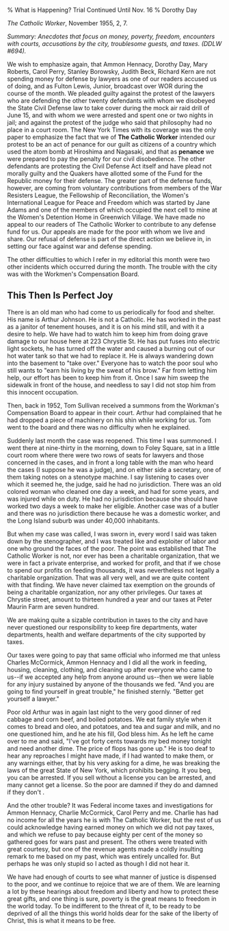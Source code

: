 % What is Happening? Trial Continued Until Nov. 16
% Dorothy Day

*The Catholic Worker*, November 1955, 2, 7.

*Summary: Anecdotes that focus on money, poverty, freedom, encounters
with courts, accusations by the city, troublesome guests, and taxes.
(DDLW \#694).*

We wish to emphasize again, that Ammon Hennacy, Dorothy Day, Mary
Roberts, Carol Perry, Stanley Borowsky, Judith Beck, Richard Kern are
not spending money for defense by lawyers as one of our readers accused
us of doing, and as Fulton Lewis, Junior, broadcast over WOR during the
course of the month. We pleaded guilty against the protest of the
lawyers who are defending the other twenty defendants with whom we
disobeyed the State Civil Defense law to take cover during the mock air
raid drill of June 15, and with whom we were arrested and spent one or
two nights in jail; and against the protest of the judge who said that
philosophy had no place in a court room. The New York Times with its
coverage was the only paper to emphasize the fact that we of **The
Catholic Worker** intended our protest to be an act of penance for our
guilt as citizens of a country which used the atom bomb at Hiroshima and
Nagasaki, and that as **penance** we were prepared to pay the penalty
for our civil disobedience. The other defendants are protesting the
Civil Defense Act itself and have plead not morally guilty and the
Quakers have allotted some of the Fund for the Republic money for their
defense. The greater part of the defense funds, however, are coming from
voluntary contributions from members of the War Resisters League, the
Fellowship of Reconciliation, the Women's International League for Peace
and Freedom which was started by Jane Adams and one of the members of
which occupied the next cell to mine at the Women's Detention Home in
Greenwich Village. We have made no appeal to our readers of The Catholic
Worker to contribute to any defense fund for us. Our appeals are made
for the poor with whom we live and share. Our refusal of defense is part
of the direct action we believe in, in setting our face against war and
defense spending.

The other difficulties to which I refer in my editorial this month were
two other incidents which occurred during the month. The trouble with
the city was with the Workmen's Compensation Board.

This Then Is Perfect Joy
------------------------

There is an old man who had come to us periodically for food and
shelter. His name is Arthur Johnson. He is not a Catholic. He has worked
in the past as a janitor of tenement houses, and it is on his mind
still, and with it a desire to help. We have had to watch him to keep
him from doing grave damage to our house here at 223 Chrystie St. He has
put fuses into electric light sockets, he has turned off the water and
caused a burning out of our hot water tank so that we had to replace it.
He is always wandering down into the basement to "take over." Everyone
has to watch the poor soul who still wants to "earn his living by the
sweat of his brow." Far from letting him help, our effort has been to
keep him from it. Once I saw him sweep the sidewalk in front of the
house, and needless to say I did not stop him from this innocent
occupation.

Then, back in 1952, Tom Sullivan received a summons from the Workman's
Compensation Board to appear in their court. Arthur had complained that
he had dropped a piece of machinery on his shin while working for us.
Tom went to the board and there was no difficulty when he explained.

Suddenly last month the case was reopened. This time I was summoned. I
went there at nine-thirty in the morning, down to Foley Square, sat in a
little court room where there were two rows of seats for lawyers and
those concerned in the cases, and in front a long table with the man who
heard the cases (I suppose he was a judge), and on either side a
secretary, one of them taking notes on a stenotype machine. I say
listening to cases over which it seemed he, the judge, said he had no
jurisdiction. There was an old colored woman who cleaned one day a week,
and had for some years, and was injured while on duty. He had no
jurisdiction because she should have worked two days a week to make her
eligible. Another case was of a butler and there was no jurisdiction
there because he was a domestic worker, and the Long Island suburb was
under 40,000 inhabitants.

But when my case was called, I was sworn in, every word I said was taken
down by the stenographer, and I was treated like and exploiter of labor
and one who ground the faces of the poor. The point was established that
The Catholic Worker is not, nor ever has been a charitable organization,
that we were in fact a private enterprise, and worked for profit, and
that if we chose to spend our profits on feeding thousands, it was
nevertheless not legally a charitable organization. That was all very
well, and we are quite content with that finding. We have never claimed
tax exemption on the grounds of being a charitable organization, nor any
other privileges. Our taxes at Chrystie street, amount to thirteen
hundred a year and our taxes at Peter Maurin Farm are seven hundred.

We are making quite a sizable contribution in taxes to the city and have
never questioned our responsibility to keep fire departments, water
departments, health and welfare departments of the city supported by
taxes.

Our taxes were going to pay that same official who informed me that
unless Charles McCormick, Ammon Hennacy and I did all the work in
feeding, housing, cleaning, clothing, and cleaning up after everyone who
came to us--if we accepted any help from anyone around us--then we were
liable for any injury sustained by anyone of the thousands we fed. "And
you are going to find yourself in great trouble," he finished sternly.
"Better get yourself a lawyer." 

Poor old Arthur was in again last night to the very good dinner of red
cabbage and corn beef, and boiled potatoes. We eat family style when it
comes to bread and oleo, and potatoes, and tea and sugar and milk, and
no one questioned him, and he ate his fill, God bless him. As he left he
came over to me and said, "I've got forty cents towards my bed money
tonight and need another dime. The price of flops has gone up." He is
too deaf to hear any reproaches I might have made, if I had wanted to
make them, or any warnings either, that by his very asking for a dime,
he was breaking the laws of the great State of New York, which prohibits
begging. It you beg, you can be arrested. If you sell without a license
you can be arrested, and many cannot get a license. So the poor are
damned if they do and damned if they don't .

And the other trouble? It was Federal income taxes and investigations
for Ammon Hennacy, Charlie McCormick, Carol Perry and me. Charlie has
had no income for all the years he is with The Catholic Worker, but the
rest of us could acknowledge having earned money on which we did not pay
taxes, and which we refuse to pay because eighty per cent of the money
so gathered goes for wars past and present. The others were treated with
great courtesy, but one of the revenue agents made a coldly insulting
remark to me based on my past, which was entirely uncalled for. But
perhaps he was only stupid so I acted as though I did not hear it.

We have had enough of courts to see what manner of justice is dispensed
to the poor, and we continue to rejoice that we are of them. We are
learning a lot by these hearings about freedom and liberty and how to
protect these great gifts, and one thing is sure, poverty is the great
means to freedom in the world today. To be indifferent to the threat of
it, to be ready to be deprived of all the things this world holds dear
for the sake of the liberty of Christ, this is what it means to be free.
